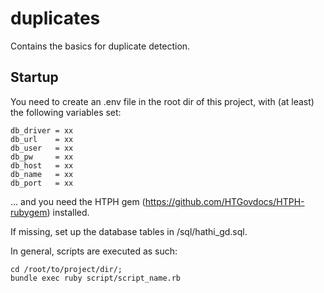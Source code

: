 duplicates
==========

Contains the basics for duplicate detection.

Startup
-------

You need to create an .env file in the root dir of this project, with (at least) the following variables set:

    db_driver = xx
    db_url    = xx
    db_user   = xx
    db_pw     = xx
    db_host   = xx
    db_name   = xx
    db_port   = xx
    
... and you need the HTPH gem (https://github.com/HTGovdocs/HTPH-rubygem) installed.

If missing, set up the database tables in /sql/hathi_gd.sql.

In general, scripts are executed as such:

    cd /root/to/project/dir/;
    bundle exec ruby script/script_name.rb
